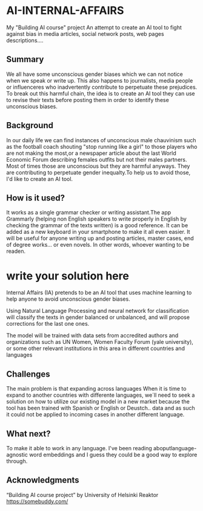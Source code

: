 # AI-INTERNAL-AFFAIRS
My "Building AI course" project
An attempt to create an AI tool to fight against bias in media articles, social network posts, web pages descriptions....

## Summary

We all have some unconscious gender biases which we can not notice when we speak or write up. This also happens to journalists, media people or influenceres who 
inadvertently contribute to perpetuate these prejudices. To break out this harmful chain, the idea is to create an AI tool they can use to revise their texts before posting them in order to identify these unconscious biases.

## Background

In our daily life we can find instances of unconscious male chauvinism such as the football coach shouting "stop running like a girl" to those players who are not making the most,or a newspaper article about the last World Economic Forum describing females outfits but not their males partners. Most of times those are unconscious but they are harmful anyways. They are contributing to perpetuate gender inequalty.To help us to avoid those, I'd like to create an AI tool.


## How is it used?

It works as a single grammar checker or writing assistant.The app Grammarly (helping non English speakers to write properly in English by checking the grammar of the texts written) is a good reference. It can be added as a new keyboard in your smartphone to make it all even easier.
It will be useful for anyone writing up and posting articles, master cases, end of degree works... or even novels. In other words, whoever wanting to be readen.

# write your solution here
Internal Affairs (IA) pretends to be an AI tool that uses machine learning to help anyone to avoid unconscious gender biases.

Using Natural Language Processing and neural network for classification will classify the texts in gender balanced or unbalanced, and will propose corrections for the last one ones.

The model will be trained with data sets from accredited authors and organizations such as UN Women, Women Faculty Forum (yale university), or some other relevant institutions in this area in different countries and languages

## Challenges

The main problem is that expanding across languages When it is time to expand to another countries with differente languages, we´ll need to seek a solution on how to utilize our existing model in a new market because the tool has been trained with Spanish or English or Deustch.. data and as such it could not be applied to incoming cases in another different language. 

## What next?

To make it able to work in any language. I've been reading aboputlanguage-agnostic word embeddings and I guess they could be a good way to explore through.


## Acknowledgments

“Building AI course project” by University of Helsinki
Reaktor
https://somebuddy.com/

